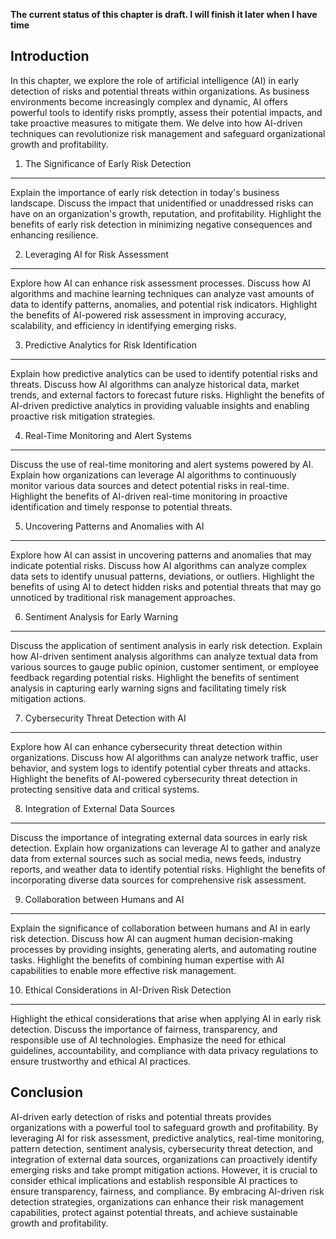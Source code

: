 **The current status of this chapter is draft. I will finish it later when I have time**

Introduction
------------

In this chapter, we explore the role of artificial intelligence (AI) in early detection of risks and potential threats within organizations. As business environments become increasingly complex and dynamic, AI offers powerful tools to identify risks promptly, assess their potential impacts, and take proactive measures to mitigate them. We delve into how AI-driven techniques can revolutionize risk management and safeguard organizational growth and profitability.

1. The Significance of Early Risk Detection
-------------------------------------------

Explain the importance of early risk detection in today's business landscape. Discuss the impact that unidentified or unaddressed risks can have on an organization's growth, reputation, and profitability. Highlight the benefits of early risk detection in minimizing negative consequences and enhancing resilience.

2. Leveraging AI for Risk Assessment
------------------------------------

Explore how AI can enhance risk assessment processes. Discuss how AI algorithms and machine learning techniques can analyze vast amounts of data to identify patterns, anomalies, and potential risk indicators. Highlight the benefits of AI-powered risk assessment in improving accuracy, scalability, and efficiency in identifying emerging risks.

3. Predictive Analytics for Risk Identification
-----------------------------------------------

Explain how predictive analytics can be used to identify potential risks and threats. Discuss how AI algorithms can analyze historical data, market trends, and external factors to forecast future risks. Highlight the benefits of AI-driven predictive analytics in providing valuable insights and enabling proactive risk mitigation strategies.

4. Real-Time Monitoring and Alert Systems
-----------------------------------------

Discuss the use of real-time monitoring and alert systems powered by AI. Explain how organizations can leverage AI algorithms to continuously monitor various data sources and detect potential risks in real-time. Highlight the benefits of AI-driven real-time monitoring in proactive identification and timely response to potential threats.

5. Uncovering Patterns and Anomalies with AI
--------------------------------------------

Explore how AI can assist in uncovering patterns and anomalies that may indicate potential risks. Discuss how AI algorithms can analyze complex data sets to identify unusual patterns, deviations, or outliers. Highlight the benefits of using AI to detect hidden risks and potential threats that may go unnoticed by traditional risk management approaches.

6. Sentiment Analysis for Early Warning
---------------------------------------

Discuss the application of sentiment analysis in early risk detection. Explain how AI-driven sentiment analysis algorithms can analyze textual data from various sources to gauge public opinion, customer sentiment, or employee feedback regarding potential risks. Highlight the benefits of sentiment analysis in capturing early warning signs and facilitating timely risk mitigation actions.

7. Cybersecurity Threat Detection with AI
-----------------------------------------

Explore how AI can enhance cybersecurity threat detection within organizations. Discuss how AI algorithms can analyze network traffic, user behavior, and system logs to identify potential cyber threats and attacks. Highlight the benefits of AI-powered cybersecurity threat detection in protecting sensitive data and critical systems.

8. Integration of External Data Sources
---------------------------------------

Discuss the importance of integrating external data sources in early risk detection. Explain how organizations can leverage AI to gather and analyze data from external sources such as social media, news feeds, industry reports, and weather data to identify potential risks. Highlight the benefits of incorporating diverse data sources for comprehensive risk assessment.

9. Collaboration between Humans and AI
--------------------------------------

Explain the significance of collaboration between humans and AI in early risk detection. Discuss how AI can augment human decision-making processes by providing insights, generating alerts, and automating routine tasks. Highlight the benefits of combining human expertise with AI capabilities to enable more effective risk management.

10. Ethical Considerations in AI-Driven Risk Detection
------------------------------------------------------

Highlight the ethical considerations that arise when applying AI in early risk detection. Discuss the importance of fairness, transparency, and responsible use of AI technologies. Emphasize the need for ethical guidelines, accountability, and compliance with data privacy regulations to ensure trustworthy and ethical AI practices.

Conclusion
----------

AI-driven early detection of risks and potential threats provides organizations with a powerful tool to safeguard growth and profitability. By leveraging AI for risk assessment, predictive analytics, real-time monitoring, pattern detection, sentiment analysis, cybersecurity threat detection, and integration of external data sources, organizations can proactively identify emerging risks and take prompt mitigation actions. However, it is crucial to consider ethical implications and establish responsible AI practices to ensure transparency, fairness, and compliance. By embracing AI-driven risk detection strategies, organizations can enhance their risk management capabilities, protect against potential threats, and achieve sustainable growth and profitability.
